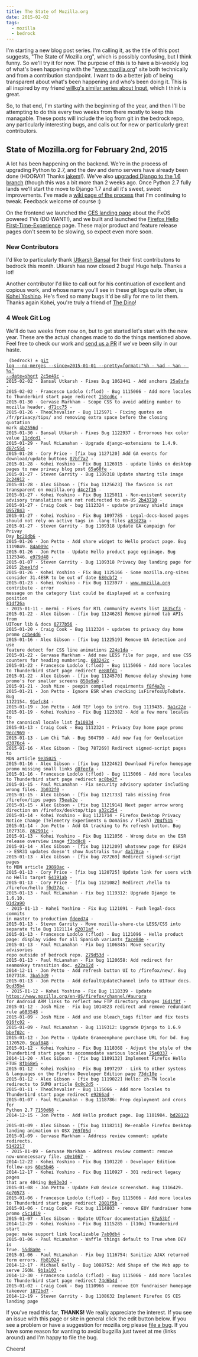 ```yaml
---
title: The State of Mozilla.org
date: 2015-02-02
tags:
  - mozilla
  - bedrock
---
```


I'm starting a new blog post series. I'm calling it, as the title of this post suggests,
"The State of Mozilla.org", which is possibly confusing, but I think funny. So we'll try
it for now. The purpose of this is to have a bi-weekly log of what's been happening with
the "www.mozilla.org" site both technically and from a contribution standpoint. I want to
do a better job of being transparent about what's been happening and who's been doing it.
This is all inspired by my friend [willkg's similar series about Input][input], which I think is great.

So, to that end, I'm starting with the beginning of the year, and then I'll be attempting to do this
every two weeks from there mostly to keep this managable. These posts will include the log from git
in the bedrock repo, any particularly interesting bugs, and calls out for new or particularly great contributors.

## State of Mozilla.org for February 2nd, 2015

A lot has been happening on the backend. We're in the process of upgrading Python to 2.7, and
the dev and demo servers have already been done (HOORAY! Thanks [jakem][]!).
We've also [upgraded Django to the 1.6 branch][django-1.6] (though this was a bit more than 2 weeks ago.
Once Python 2.7 fully lands we'll start the move to Django 1.7 and all it's sweet, sweet improvements.
I've made a [wiki page of the process][bedrock-doc] that I'm continuing to tweak. Feedback welcome of course :)

On the frontend we launched the [CES landing page][fxos-tv] about the FxOS powered TVs (DO WANT!),
and we built and launched the [Firefox Hello First-Time-Experience][fx-hello] page. These major
product and feature release pages don't seem to be slowing, so expect even more soon.

### New Contributors ###

I'd like to particularly thank [Utkarsh Bansal](https://github.com/utkbansal) for their first contributons
to bedrock this month. Utkarsh has now closed 2 bugs! Huge help. Thanks a lot!

Another contributor I'd like to call out for his continuation of excellent and copious work, and whose name you'll
see in these git logs quite often, is [Kohei Yoshino](https://github.com/kyoshino). He's fixed so many bugs it'd be
silly for me to list them. Thanks again Kohei, you're truly a friend of [The Dino][dino]!

### 4 Week Git Log

We'll do two weeks from now on, but to get started let's start with the new year. These are the actual
changes made to do the things mentioned above. Feel free to check our work and [send us a PR][bedrock-prs] if we've
been silly in our haste.
<code><pre class="expand">
(bedrock) ± [git log --no-merges --since=2015-01-01 --pretty=format:"%h - %ad - %an - %s" --date=short](https://github.com/mozilla/bedrock/compare/1872bd7...2c5e49c)
[2c5e49c](https://github.com/mozilla/bedrock/commit/2c5e49c) - 2015-02-02 - Bansal Utkarsh - Fixes Bug 1062441 - Add anchors
[25a8afa](https://github.com/mozilla/bedrock/commit/25a8afa) - 2015-02-02 - Francesco Lodolo (:flod) - Bug 1115066 - Add more locales to Thunderbird start page redirect
[158cd6c](https://github.com/mozilla/bedrock/commit/158cd6c) - 2015-01-30 - Gervase Markham - Scope CSS to avoid adding number to mozilla header.
[d71cc75](https://github.com/mozilla/bedrock/commit/d71cc75) - 2015-01-26 - TheoChevalier - Bug 1125971 - Fixing quotes on /fr/privacy/tips/ and removing extra space before the closing quotation mark
[4b2556d](https://github.com/mozilla/bedrock/commit/4b2556d) - 2015-01-30 - Bansal Utkarsh - Fixes Bug 1122937 - Errornous hex color value
[11cdcd1](https://github.com/mozilla/bedrock/commit/11cdcd1) - 2015-01-29 - Paul McLanahan - Upgrade django-extensions to 1.4.9.
[d87c554](https://github.com/mozilla/bedrock/commit/d87c554) - 2015-01-28 - Cory Price - [fix bug 1127120] Add GA events for download/update buttons
[07bf7a7](https://github.com/mozilla/bedrock/commit/07bf7a7) - 2015-01-28 - Kohei Yoshino - Fix Bug 1126915 - update links on desktop pages to new privacy blog post
[65a60fe](https://github.com/mozilla/bedrock/commit/65a60fe) - 2015-01-27 - Steven Garrity - Bug 1109318 Update sharing tile image
[2c24912](https://github.com/mozilla/bedrock/commit/2c24912) - 2015-01-28 - Alex Gibson - [fix bug 1125623] The favicon is not transparent on mozilla.org
[d4c2f16](https://github.com/mozilla/bedrock/commit/d4c2f16) - 2015-01-27 - Kohei Yoshino - Fix Bug 1125011 - Non-existent security advisory translations are not redirected to en-US
[2b43710](https://github.com/mozilla/bedrock/commit/2b43710) - 2015-01-27 - Craig Cook - bug 1112324 - update privacy shield image
[0957843](https://github.com/mozilla/bedrock/commit/0957843) - 2015-01-27 - Kohei Yoshino - Fix Bug 1097785 - Legal-docs-based pages should not rely on active tags in .lang files
[a83d23a](https://github.com/mozilla/bedrock/commit/a83d23a) - 2015-01-27 - Steven Garrity - Bug 1109318 Update GA campaign for Privay Day
[bc20db6](https://github.com/mozilla/bedrock/commit/bc20db6) - 2015-01-26 - Jon Petto - Add share widget to Hello product page. Bug 1119849.
[84a009c](https://github.com/mozilla/bedrock/commit/84a009c) - 2015-01-26 - Jon Petto - Update Hello product page og:image. Bug 1125346.
[e979d48](https://github.com/mozilla/bedrock/commit/e979d48) - 2015-01-07 - Steven Garrity - Bug 1109318 Privacy Day landing page for 2015
[2bee1fd](https://github.com/mozilla/bedrock/commit/2bee1fd) - 2015-01-26 - Kohei Yoshino - Fix Bug 1125166 - Some mozilla.org-sites consider 31.4ESR to be out of date
[680cbf2](https://github.com/mozilla/bedrock/commit/680cbf2) - 2015-01-23 - Kohei Yoshino - Fix Bug 1123977 - www.mozilla.org contribute - error message on the category list could be displayed at a confusing position
[81df26a](https://github.com/mozilla/bedrock/commit/81df26a) - 2015-01-11 - mermi - Fixes for RTL community events list
[1835cf3](https://github.com/mozilla/bedrock/commit/1835cf3) - 2015-01-22 - Alex Gibson - [fix bug 1124628] Remove pinned tab APIs from UITour lib & docs
[0777b56](https://github.com/mozilla/bedrock/commit/0777b56) - 2015-01-20 - Craig Cook - Bug 1112324 - updates to privacy day home promo
[ccbe4d6](https://github.com/mozilla/bedrock/commit/ccbe4d6) - 2015-01-16 - Alex Gibson - [fix bug 1122519] Remove UA detection and use feature detect for CSS line animations
[224e1da](https://github.com/mozilla/bedrock/commit/224e1da) - 2015-01-22 - Gervase Markham - Add new LESS file for page, and use CSS counters for heading numbering.
[603242c](https://github.com/mozilla/bedrock/commit/603242c) - 2015-01-22 - Francesco Lodolo (:flod) - Bug 1115066 - Add more locales to Thunderbird start page redirect
[ee80fd1](https://github.com/mozilla/bedrock/commit/ee80fd1) - 2015-01-22 - Alex Gibson - [fix bug 1124570] Remove delay showing home promo's for smaller screens
[858e9a8](https://github.com/mozilla/bedrock/commit/858e9a8) - 2015-01-21 - Josh Mize - peepin compiled requirments
[f8f4a7e](https://github.com/mozilla/bedrock/commit/f8f4a7e) - 2015-01-21 - Jon Petto - Ignore ESR when checking isFirefoxUpToDate. Bug 1122154.
[91efc84](https://github.com/mozilla/bedrock/commit/91efc84) - 2015-01-19 - Jon Petto - Add TEF logo to intro. Bug 1119435.
[9a1c22e](https://github.com/mozilla/bedrock/commit/9a1c22e) - 2015-01-19 - Kohei Yoshino - Fix Bug 1123382 - Add a few more locales to the canonical locale list
[fa10834](https://github.com/mozilla/bedrock/commit/fa10834) - 2015-01-13 - Craig Cook - Bug 1112324 - Privacy Day home page promo
[9ecc969](https://github.com/mozilla/bedrock/commit/9ecc969) - 2015-01-13 - Lam Chi Tak - Bug 504790 - Add new faq for Geolocation
[d3076c4](https://github.com/mozilla/bedrock/commit/d3076c4) - 2015-01-16 - Alex Gibson - [bug 787269] Redirect signed-script pages to MDN article
[9e35025](https://github.com/mozilla/bedrock/commit/9e35025) - 2015-01-16 - Alex Gibson - [fix bug 1122462] Download Firefox homepage promo missing small links
[d8feefa](https://github.com/mozilla/bedrock/commit/d8feefa) - 2015-01-16 - Francesco Lodolo (:flod) - Bug 1115066 - Add more locales to Thunderbird start page redirect
[ac8be2f](https://github.com/mozilla/bedrock/commit/ac8be2f) - 2015-01-15 - Paul McLanahan - Fix security advisory updater including wrong files.
[3b032f0](https://github.com/mozilla/bedrock/commit/3b032f0) - 2015-01-15 - Alex Gibson - [fix bug 1121733] Tabs missing from /firefox/tips pages
[75eab2e](https://github.com/mozilla/bedrock/commit/75eab2e) - 2015-01-15 - Alex Gibson - [fix bug 1121914] Next pager arrow wrong direction on /firefox/desktop/tips
[a32c254](https://github.com/mozilla/bedrock/commit/a32c254) - 2015-01-14 - Kohei Yoshino - Bug 1121714 - Firefox Desktop Privacy Notice Change (Telemetry Experiments & Domains / Flash)
[704f515](https://github.com/mozilla/bedrock/commit/704f515) - 2015-01-14 - Jon Petto - Add GA tracking to Fx refresh button. Bug 1027318.
[862991c](https://github.com/mozilla/bedrock/commit/862991c) - 2015-01-13 - Kohei Yoshino - Fix Bug 1121056 - Wrong date on the ESR release overview image
[f3bd8c8](https://github.com/mozilla/bedrock/commit/f3bd8c8) - 2015-01-14 - Alex Gibson - [fix bug 1121209] whatsnew page for ESR24 -> ESR31 updates doesn't show Australis tour
[4a178ca](https://github.com/mozilla/bedrock/commit/4a178ca) - 2015-01-13 - Alex Gibson - [fix bug 787269] Redirect signed-script pages to MDN article
[19890ac](https://github.com/mozilla/bedrock/commit/19890ac) - 2015-01-13 - Cory Price - [fix bug 1120725] Update link for users with no Hello target
[64191ab](https://github.com/mozilla/bedrock/commit/64191ab) - 2015-01-13 - Cory Price - [fix bug 1121082] Redirect /hello to /firefox/hello
[f0d374c](https://github.com/mozilla/bedrock/commit/f0d374c) - 2015-01-13 - Paul McLanahan - Fix bug 1119312: Upgrade Django to 1.6.10.
[01d2a90](https://github.com/mozilla/bedrock/commit/01d2a90) - 2015-01-13 - Kohei Yoshino - Fix Bug 1121091 - Push legal-docs commits in master to production
[fdeed74](https://github.com/mozilla/bedrock/commit/fdeed74) - 2015-01-13 - Steven Garrity - Move mozilla-share-cta LESS/CSS into separate file Bug 1121114
[d2071af](https://github.com/mozilla/bedrock/commit/d2071af) - 2015-01-13 - Francesco Lodolo (:flod) - Bug 1121096 - Hello product page: display video for all Spanish variants
[face84e](https://github.com/mozilla/bedrock/commit/face84e) - 2015-01-13 - Paul McLanahan - Fix bug 1106845: Move security advisories repo outside of bedrock repo.
[279d53d](https://github.com/mozilla/bedrock/commit/279d53d) - 2015-01-13 - Paul McLanahan - Fix bug 1120658: Add redirect for seamonkey transition doc.
[e22a12d](https://github.com/mozilla/bedrock/commit/e22a12d) - 2014-12-11 - Jon Petto - Add refresh button UI to /firefox/new/. Bug 1027318.
[3ba53d9](https://github.com/mozilla/bedrock/commit/3ba53d9) - 2015-01-13 - Jon Petto - Add defaultUpdateChannel info to UITour docs.
[9cd35b4](https://github.com/mozilla/bedrock/commit/9cd35b4) - 2015-01-12 - Kohei Yoshino - Fix Bug 1118339 - Update https://www.mozilla.org/en-US/firefox/channel/#aurora for Android ARM links to reflect new FTP directory changes
[16d1f8f](https://github.com/mozilla/bedrock/commit/16d1f8f) - 2015-01-12 - Josh Mize - Fix bug 1014823 redirect and remove redundant rule
[a683548](https://github.com/mozilla/bedrock/commit/a683548) - 2015-01-09 - Josh Mize - Add and use bleach_tags filter and fix tests
[016fc02](https://github.com/mozilla/bedrock/commit/016fc02) - 2015-01-09 - Paul McLanahan - Bug 1119312: Upgrade Django to 1.6.9
[bbef02c](https://github.com/mozilla/bedrock/commit/bbef02c) - 2015-01-12 - Jon Petto - Update Grameenphone purchase URL for bd. Bug 1120520.
[9caf848](https://github.com/mozilla/bedrock/commit/9caf848) - 2015-01-12 - Kohei Yoshino - Fix Bug 1118368 - Adjust the style of the Thunderbird start page to accommodate various locales
[75e0337](https://github.com/mozilla/bedrock/commit/75e0337) - 2014-11-20 - Alex Gibson - [fix bug 1109132] Implement Firefox Hello FTUE
[8fb68e5](https://github.com/mozilla/bedrock/commit/8fb68e5) - 2015-01-12 - Kohei Yoshino - Fix Bug 1097297 - Link to other systems & languages on the Firefox Developer Edition page
[73dc10e](https://github.com/mozilla/bedrock/commit/73dc10e) - 2015-01-12 - Alex Gibson - [fix bug 1119022] Hello: zh-TW locale redirects to SUMO article
[8c8c2d5](https://github.com/mozilla/bedrock/commit/8c8c2d5) - 2015-01-11 - TheoChevalier - Bug 1115066 - Add more locales to Thunderbird start page redirect
[e9266ad](https://github.com/mozilla/bedrock/commit/e9266ad) - 2015-01-07 - Paul McLanahan - Bug 1118786: Prep deployment and crons for Python 2.7
[7150d68](https://github.com/mozilla/bedrock/commit/7150d68) - 2014-12-15 - Jon Petto - Add Hello product page. Bug 1101984.
[bd28123](https://github.com/mozilla/bedrock/commit/bd28123) - 2015-01-09 - Alex Gibson - [fix bug 1118211] Re-enable Firefox Desktop landing animation on OSX
[769f05d](https://github.com/mozilla/bedrock/commit/769f05d) - 2015-01-09 - Gervase Markham - Address review comment: update redirects.
[5142217](https://github.com/mozilla/bedrock/commit/5142217) - 2015-01-09 - Gervase Markham - Address review comment: remove now-unnecessary file.
[c0e1067](https://github.com/mozilla/bedrock/commit/c0e1067) - 2014-12-22 - Kohei Yoshino - Fix Bug 1101220 - Developer Edition follow-ups
[60e5b46](https://github.com/mozilla/bedrock/commit/60e5b46) - 2014-12-17 - Kohei Yoshino - Fix Bug 1110927 - 301 redirect legacy pages that are 404ing
[8e93e3d](https://github.com/mozilla/bedrock/commit/8e93e3d) - 2015-01-08 - Jon Petto - Update Fx0 device screenshot. Bug 1116429.
[4e70573](https://github.com/mozilla/bedrock/commit/4e70573) - 2015-01-06 - Francesco Lodolo (:flod) - Bug 1115066 - Add more locales to Thunderbird start page redirect
[2001f5b](https://github.com/mozilla/bedrock/commit/2001f5b) - 2015-01-06 - Craig Cook - Fix bug 1114803 - remove EOY fundraiser home promo
[c5c1d19](https://github.com/mozilla/bedrock/commit/c5c1d19) - 2015-01-07 - Alex Gibson - Update UITour documentation
[67a53bf](https://github.com/mozilla/bedrock/commit/67a53bf) - 2014-12-29 - Kohei Yoshino - Fix Bug 1115285 - [l10n] Thunderbird start page: make support link localizable
[7ab0db4](https://github.com/mozilla/bedrock/commit/7ab0db4) - 2015-01-06 - Paul McLanahan - Waffle things default to True when DEV is True.
[55d8a0e](https://github.com/mozilla/bedrock/commit/55d8a0e) - 2015-01-06 - Paul McLanahan - Fix bug 1116754: Sanitize AJAX returned form errors.
[fb81024](https://github.com/mozilla/bedrock/commit/fb81024) - 2014-12-17 - Michael Kelly - Bug 1088752: Add Shape of the Web app to serve JSON.
[9b1a103](https://github.com/mozilla/bedrock/commit/9b1a103) - 2014-12-30 - Francesco Lodolo (:flod) - Bug 1115066 - Add more locales to Thunderbird start page redirect
[74d6b4d](https://github.com/mozilla/bedrock/commit/74d6b4d) - 2015-01-02 - Craig Cook - Bug 1110966 - remove EOY fundraiser homepage takeover
[1872bd7](https://github.com/mozilla/bedrock/commit/1872bd7) - 2014-12-19 - Steven Garrity - Bug 1108632 Implement Firefox OS CES landing page
</pre></code>

If you've read this far, **THANKS!** We really appreciate the interest.
If you see an issue with this page or site in general click the
edit button below. If you see a problem or have a suggestion for
mozilla.org please [file a bug][]. If you have some reason for wanting
to avoid bugzilla just tweet at me (links around) and
I'm happy to file the bug.

Cheers!

[input]: http://bluesock.org/~willkg/blog/mozilla/input_status_20141218.html
[jakem]: https://github.com/superawesome
[bedrock-doc]: https://wiki.mozilla.org/Websites/Mozilla.org/Static-Media-Improvements
[django-1.6]: https://github.com/mozilla/bedrock/pull/2635
[fxos-tv]: https://www.mozilla.org/firefox/os/devices/tv/
[fx-hello]: https://www.mozilla.org/firefox/hello/
[bedrock-prs]: https://github.com/mozilla/bedrock/pulls
[file a bug]: https://bugzilla.mozilla.org/enter_bug.cgi?product=www.mozilla.org&component=Pages%20%26%20Content
[dino]: http://blog.seanmartell.com/2013/09/17/mozilla-is-my-dinosaur/
